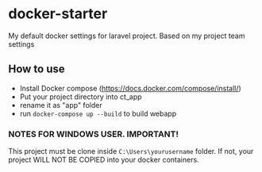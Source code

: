 # docker-starter
My default docker settings for laravel project. Based on my project team settings

## How to use
- Install Docker compose (https://docs.docker.com/compose/install/)
- Put your project directory into ct_app
- rename it as "app" folder
- run `docker-compose up --build` to build webapp


### NOTES FOR WINDOWS USER. IMPORTANT!
This project must be clone inside `C:\Users\yourusername` folder. If not, your project WILL NOT BE COPIED into your docker containers.
